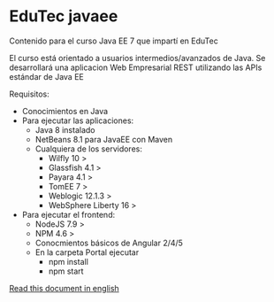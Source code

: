# EduTec javaee
Contenido para el curso Java EE 7 que impartí en EduTec

El curso está orientado a usuarios intermedios/avanzados de Java. Se desarrollará una aplicacion Web Empresarial REST utilizando las APIs estándar de Java EE

Requisitos:

- Conocimientos en Java
- Para ejecutar las aplicaciones:
  - Java 8 instalado
  - NetBeans 8.1 para JavaEE con Maven
  - Cualquiera de los servidores:
    - Wilfly 10 >
    - Glassfish 4.1 >
    - Payara 4.1 >
    - TomEE 7 >
    - Weblogic 12.1.3 >
    - WebSphere Liberty 16 >
- Para ejecutar el frontend:
  - NodeJS 7.9 >
  - NPM 4.6 >
  - Conocmientos básicos de Angular 2/4/5
  - En la carpeta Portal ejecutar
    - npm install
    - npm start

[Read this document in english](README.en.md)
